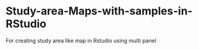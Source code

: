 # Study-area-Maps-with-samples-in-RStudio
For creating study area like map in Rstudio using multi panel 
